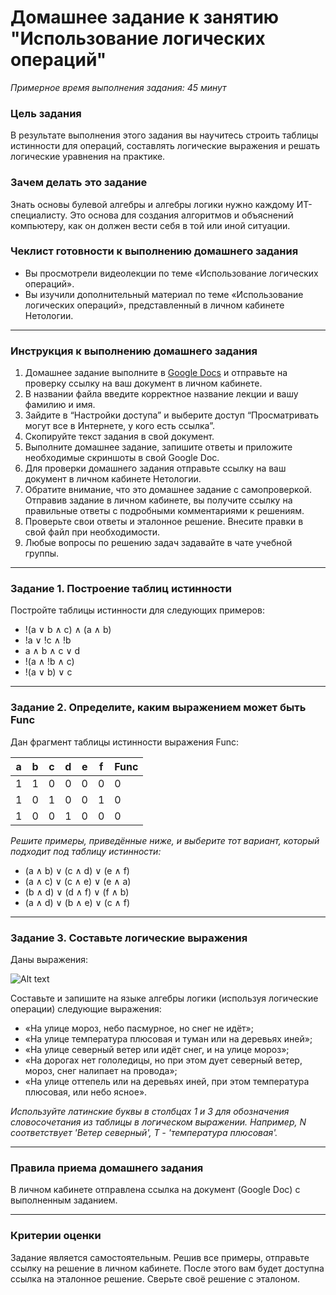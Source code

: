 # Домашнее задание к занятию "Использование логических операций"

*Примерное время выполнения задания: 45 минут*

### Цель задания
В результате выполнения этого задания вы научитесь строить таблицы истинности для операций, составлять логические выражения и решать логические уравнения на практике.

### Зачем делать это задание
Знать основы булевой алгебры и алгебры логики нужно каждому ИТ-специалисту. Это основа для создания алгоритмов и объяснений компьютеру, как он должен вести себя в той или иной ситуации.

### Чеклист готовности к выполнению домашнего задания
- Вы просмотрели видеолекции по теме «Использование логических операций».
- Вы изучили дополнительный материал по теме «Использование логических операций», представленный в личном кабинете Нетологии.

------

### Инструкция к выполнению домашнего задания

1. Домашнее задание выполните в [Google Docs](https://docs.google.com/) и отправьте на проверку ссылку на ваш документ в личном кабинете.
2. В названии файла введите корректное название лекции и вашу фамилию и имя.
3. Зайдите в “Настройки доступа” и выберите доступ “Просматривать могут все в Интернете, у кого есть ссылка”.
4. Скопируйте текст задания в свой документ.
5. Выполните домашнее задание, запишите ответы и приложите необходимые скриншоты в свой Google Doc.
6. Для проверки домашнего задания отправьте ссылку на ваш документ в личном кабинете Нетологии.
7. Обратите внимание, что это домашнее задание с самопроверкой. Отправив задание в личном кабинете, вы получите ссылку на правильные ответы с подробными комментариями к решениям. 
8. Проверьте свои ответы и эталонное решение. Внесите правки в свой файл при необходимости.
9. Любые вопросы по решению задач задавайте в чате учебной группы.

------

### Задание 1. Построение таблиц истинности

Постройте таблицы истинности для следующих примеров:

- !(a ∨ b ∧ с) ∧ (a ∧ b)
- !a ∨ !c ∧ !b
- a ∧ b ∧ c ∨ d
- !(a ∧ !b ∧ c)
- !(a ∨ b) ∨ c

------

### Задание 2. Определите, каким выражением может быть Func

Дан фрагмент таблицы истинности выражения Func:

a|b|c|d|e|f|Func
-|-|-|-|-|-|----
1|1 | 0 | 0 | 0 | 0 | 0
1|0 | 1 | 0 | 0 | 1 | 0
1|0 | 0 | 1 | 0 | 0 | 0

*Решите примеры, приведённые ниже, и выберите тот вариант, который подходит под таблицу истинности:*

- (a ∧ b) ∨ (c ∧ d) ∨ (e ∧ f)
- (a ∧ c) ∨ (c ∧ e) ∨ (e ∧ a)
- (b ∧ d) ∨ (d ∧ f) ∨ (f ∧ b)
- (a ∧ d) ∨ (b ∧ e) ∨ (c ∧ f)

------
### Задание 3. Составьте логические выражения

Даны выражения:

![Alt text](https://github.com/netology-code/balgo-homeworks/blob/main/2/Example2.png "Optional title")

 
Составьте и запишите на языке алгебры логики (используя логические операции) следующие выражения:
- «На улице мороз, небо пасмурное, но снег не идёт»;
- «На улице температура плюсовая и туман или на деревьях иней»;
- «На улице северный ветер или идёт снег, и на улице мороз»;
- «На дорогах нет гололедицы, но при этом дует северный ветер, мороз, снег налипает на провода»;
- «На улице оттепель или на деревьях иней, при этом температура плюсовая, или небо ясное».

*Используйте латинские буквы в столбцах 1 и 3 для обозначения словосочетания из таблицы в логическом выражении. 
Например, N соответствует 'Ветер северный', T - 'температура плюсовая'.* 

------

### Правила приема домашнего задания

В личном кабинете отправлена ссылка на документ (Google Doc) с выполненным заданием.

---

### Критерии оценки

Задание является самостоятельным. Решив все примеры, отправьте ссылку на решение в личном кабинете. После этого вам будет доступна ссылка на эталонное решение. Сверьте своё решение с эталоном.
